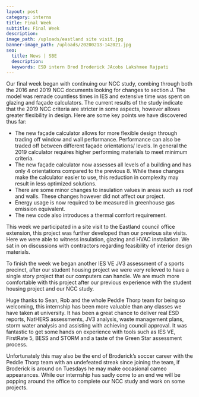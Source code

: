 ```yaml
---
layout: post
category: interns
title: Final Week
subtitle: Final Week
description:
image_path: /uploads/eastland site visit.jpg
banner-image_path: /uploads/20200213-142021.jpg
seo:
  title: News | SBE
  description:
  keywords: ESD intern Brod Broderick JAcobs Lakshmee Rajpati
---
```

Our final week began with continuing our NCC study, combing through both the 2016 and 2019 NCC documents looking for changes to section J. The model was remade countless times in IES and extensive time was spent on glazing and façade calculators. The current results of the study indicate that the 2019 NCC criteria are stricter in some aspects, however allows greater flexibility in design. Here are some key points we have discovered thus far:

* The new façade calculator allows for more flexible design through trading off window and wall performance. Performance can also be traded off between different façade orientations/ levels. In general the 2019 calculator requires higher performing materials to meet minimum criteria.
* The new façade calculator now assesses all levels of a building and has only 4 orientations compared to the previous 8. While these changes make the calculator easier to use, this reduction in complexity may result in less optimized solutions.
* There are some minor changes to insulation values in areas such as roof and walls. These changes however did not affect our project.
* Energy usage is now required to be measured in greenhouse gas emission equivalent.
* The new code also introduces a thermal comfort requirement.

This week we participated in a site visit to the Eastland council office extension, this project was further developed than our previous site visits. Here we were able to witness insulation, glazing and HVAC installation. We sat in on discussions with contractors regarding feasibility of interior design materials.

To finish the week we began another IES VE JV3 assessment of a sports precinct, after our student housing project we were very relieved to have a single story project that our computers can handle. We are much more comfortable with this project after our previous experience with the student housing project and our NCC study.

Huge thanks to Sean, Rob and the whole Peddle Thorp team for being so welcoming, this internship has been more valuable than any classes we have taken at university. It has been a great chance to deliver real ESD reports, NatHERS assessments, JV3 analysis, waste management plans, storm water analysis and assisting with achieving council approval. It was fantastic to get some hands on experience with tools such as IES VE, FirstRate 5, BESS and STORM and a taste of the Green Star assessment process.&nbsp; &nbsp;&nbsp;

Unfortunately this may also be the end of Broderick’s soccer career with the Peddle Thorp team with an undefeated streak since joining the team, if Broderick is around on Tuesdays he may make occasional cameo appearances. While our internship has sadly come to an end we will be popping around the office to complete our NCC study and work on some projects.

&nbsp;

&nbsp;